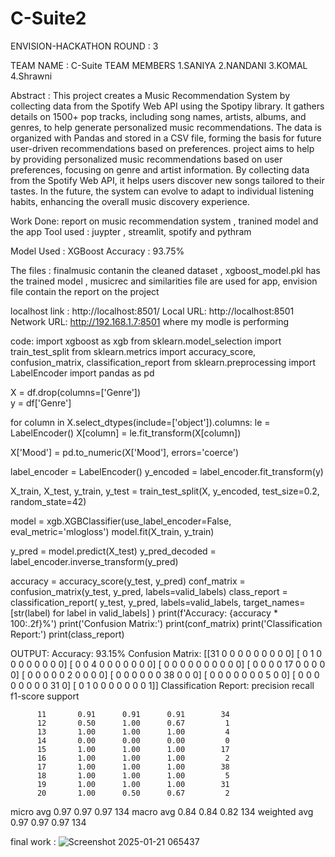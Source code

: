 # C-Suite2
ENVISION-HACKATHON ROUND : 3

TEAM NAME : C-Suite
TEAM MEMBERS 1.SANIYA 2.NANDANI 3.KOMAL 4.Shrawni

Abstract : This project creates a Music Recommendation System by collecting data from the Spotify Web API using the Spotipy library. It gathers details on 1500+ pop tracks, including song names, artists, albums, and genres, to help generate personalized music recommendations. The data is organized with Pandas and stored in a CSV file, forming the basis for future user-driven recommendations based on preferences. project aims to help by providing personalized music recommendations based on user preferences, focusing on genre and artist information. By collecting data from the Spotify Web API, it helps users discover new songs tailored to their tastes. In the future, the system can evolve to adapt to individual listening habits, enhancing the overall music discovery experience.

Work Done: report on music recommendation system , tranined model and the app
Tool used : juypter , streamlit, spotify and pythram 

Model Used : XGBoost
Accuracy : 93.75%

The files :
finalmusic contanin the cleaned dataset ,
xgboost_model.pkl has the trained model ,
musicrec and similarities file are used for app,
envision file contain the report on the project 

localhost link : http://localhost:8501/
  Local URL: http://localhost:8501
  Network URL: http://192.168.1.7:8501
where my modle is performing



code:
import xgboost as xgb
from sklearn.model_selection import train_test_split
from sklearn.metrics import accuracy_score, confusion_matrix, classification_report
from sklearn.preprocessing import LabelEncoder
import pandas as pd

X = df.drop(columns=['Genre'])  
y = df['Genre']  

for column in X.select_dtypes(include=['object']).columns:
    le = LabelEncoder()
    X[column] = le.fit_transform(X[column])

X['Mood'] = pd.to_numeric(X['Mood'], errors='coerce')

label_encoder = LabelEncoder()
y_encoded = label_encoder.fit_transform(y)

X_train, X_test, y_train, y_test = train_test_split(X, y_encoded, test_size=0.2, random_state=42)

model = xgb.XGBClassifier(use_label_encoder=False, eval_metric='mlogloss')
model.fit(X_train, y_train)

y_pred = model.predict(X_test)
y_pred_decoded = label_encoder.inverse_transform(y_pred)

accuracy = accuracy_score(y_test, y_pred)
conf_matrix = confusion_matrix(y_test, y_pred, labels=valid_labels)
class_report = classification_report(
    y_test, y_pred, labels=valid_labels, target_names=[str(label) for label in valid_labels]
)
print(f'Accuracy: {accuracy * 100:.2f}%') 
print('Confusion Matrix:')
print(conf_matrix) 
print('Classification Report:')
print(class_report)

OUTPUT:
Accuracy: 93.15%
Confusion Matrix:
[[31  0  0  0  0  0  0  0  0  0]
 [ 0  1  0  0  0  0  0  0  0  0]
 [ 0  0  4  0  0  0  0  0  0  0]
 [ 0  0  0  0  0  0  0  0  0  0]
 [ 0  0  0  0 17  0  0  0  0  0]
 [ 0  0  0  0  0  2  0  0  0  0]
 [ 0  0  0  0  0  0 38  0  0  0]
 [ 0  0  0  0  0  0  0  5  0  0]
 [ 0  0  0  0  0  0  0  0 31  0]
 [ 0  1  0  0  0  0  0  0  0  1]]
Classification Report:
              precision    recall  f1-score   support

          11       0.91      0.91      0.91        34
          12       0.50      1.00      0.67         1
          13       1.00      1.00      1.00         4
          14       0.00      0.00      0.00         0
          15       1.00      1.00      1.00        17
          16       1.00      1.00      1.00         2
          17       1.00      1.00      1.00        38
          18       1.00      1.00      1.00         5
          19       1.00      1.00      1.00        31
          20       1.00      0.50      0.67         2

   micro avg       0.97      0.97      0.97       134
   macro avg       0.84      0.84      0.82       134
weighted avg       0.97      0.97      0.97       134


final work : 
![Screenshot 2025-01-21 065437](https://github.com/user-attachments/assets/4e8060de-1262-42c8-8678-0afc38dc46b7)

